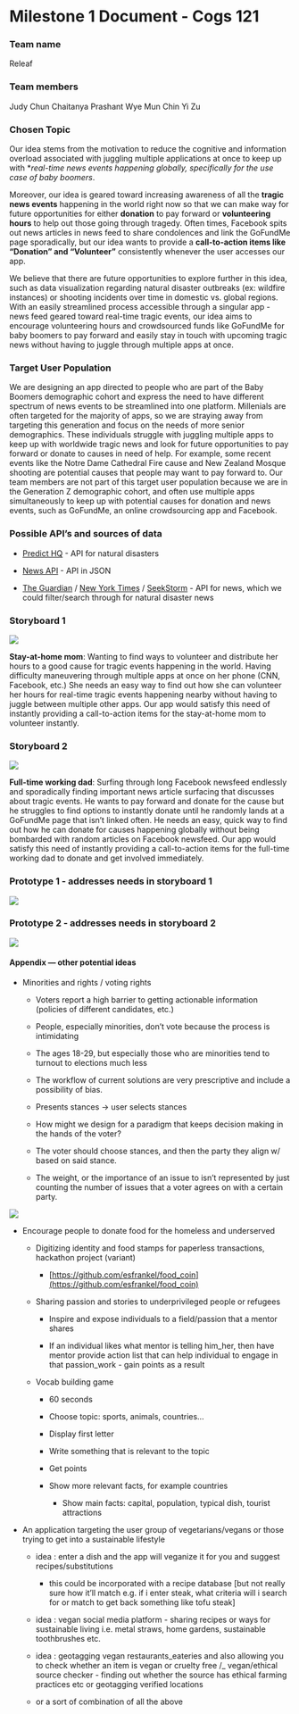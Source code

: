# Milestone 1 Document - Cogs 121


### Team name
Releaf 


### Team members 
Judy Chun
Chaitanya Prashant 
Wye Mun Chin
Yi Zu

### Chosen Topic 

Our idea stems from the motivation to reduce the cognitive and information overload associated with juggling multiple applications at once to keep up with **real-time news events happening globally, specifically for the use case of *baby boomers**. 

Moreover, our idea is geared toward increasing awareness of all the **tragic news events** happening in the world right now so that we can make way for future opportunities for either **donation** to pay forward or **volunteering hours** to help out those going through tragedy. Often times, Facebook spits out news articles in news feed to share condolences and link the GoFundMe page sporadically, but our idea wants to provide a **call-to-action items like “Donation” and “Volunteer”** consistently whenever the user accesses our app. 

We believe that there are future opportunities to explore further in this idea, such as data visualization regarding natural disaster outbreaks (ex: wildfire instances) or shooting incidents over time in domestic vs. global regions. With an easily streamlined process accessible through a singular app - news feed geared toward real-time tragic events, our idea aims to encourage volunteering hours and crowdsourced funds like GoFundMe for baby boomers to pay forward and easily stay in touch with upcoming tragic news without having to juggle through multiple apps at once. 


### Target User Population

We are designing an app directed to people who are part of the Baby Boomers demographic cohort and express the need to have different spectrum of news events to be streamlined into one platform. 
Millenials are often targeted for the majority of apps, so we are straying away from targeting this generation and focus on the needs of more senior demographics. These individuals struggle with juggling multiple apps to keep up with worldwide tragic news and look for future opportunities to pay forward or donate to causes in need of help. 
For example, some recent events like the Notre Dame Cathedral Fire cause and New Zealand Mosque shooting are potential causes that people may want to pay forward to. Our team members are not part of this target user population because we are in the Generation Z demographic cohort, and often use multiple apps simultaneously to keep up with potential causes for donation and news events, such as GoFundMe, an online crowdsourcing app and Facebook.

### Possible API’s and sources of data

*  [Predict HQ](https://www.predicthq.com/events/disasters)  - API for natural disasters

*  [News API](https://newsapi.org/)  - API in JSON

*  [The Guardian](https://open-platform.theguardian.com/)  /  [New York Times](https://developer.nytimes.com/)  /  [SeekStorm](https://seekstorm.com/) - API for news, which we could filter/search through for natural disaster news


### Storyboard 1



![](Milestone%201%20Document%20-%20Cogs%20121/So5JVwAuOPt3o1Hh8mXGwFkSHGGy4m0h3GLksoi9vDdXNcMRQqYl1m4FQkmn9WpmaxNJZX465t5Zm6zOugM5wUvJ4_rgBwxRtQpHKMgCyUvKHFp-43rsu1aEYvlMahzsp0JTvaCH.jpg)


**Stay-at-home mom**: Wanting to find ways to volunteer and distribute her hours to a good cause for tragic events happening in the world. Having difficulty maneuvering through multiple apps at once on her phone (CNN, Facebook, etc.) She needs an easy way to find out how she can volunteer her hours for real-time tragic events happening nearby without having to juggle between multiple other apps. Our app would satisfy this need of instantly providing a call-to-action items for the stay-at-home mom to volunteer instantly. 




### Storyboard 2

![](Milestone%201%20Document%20-%20Cogs%20121/57352945_385489502047515_4995668227972399104_n.jpg)

**Full-time working dad**: Surfing through long Facebook newsfeed endlessly and sporadically finding important news article surfacing that discusses about tragic events. He wants to pay forward and donate for the cause but he struggles to find options to instantly donate until he randomly lands at a GoFundMe page that isn’t linked often. He needs an easy, quick way to find out how he can donate for causes happening globally without being bombarded with random articles on Facebook newsfeed. Our app would satisfy this need of instantly providing a call-to-action items for the full-time working dad to donate and get involved immediately.



### Prototype 1 - addresses needs in storyboard 1



![](Milestone%201%20Document%20-%20Cogs%20121/iMF9rOVdlEFYDlHVEP0mEtOt9Xrs_RU7SzsV3klwDX642BIqujQJk1DHVKvDr2lhk7cQVYAi6kyoXAEcIbVZbzfaaYNg1SQRZqgDEwwhI8Kvdwm9iUkrI3p77RtRqwbJys3p3e9n.png)



### Prototype 2 - addresses needs in storyboard 2



![](Milestone%201%20Document%20-%20Cogs%20121/7B6CgYUHpbDD0Rn24BkrIJpYjK3oOqDrd1G5z8UbjRSYdOBqqE3hxmAYt2jAvR_yWjFdNaPoBJkK9rNQNKpdvrInJDUXd5EO-4CR9BM8VhgHo1LTdAkbhQrvYc_7l8LmF6DfIq7e.jpg)


#### Appendix — other potential ideas

* Minorities and rights / voting rights 

	* Voters report a high barrier to getting actionable information (policies of different candidates, etc.)

	* People, especially minorities, don’t vote because the process is intimidating 

	* The ages 18-29, but especially those who are minorities tend to turnout to elections much less

	* The workflow of current solutions are very prescriptive and include a possibility of bias.

	* Presents stances -> user selects stances 

	* How might we design for a paradigm that keeps decision making in the hands of the voter? 

	* The voter should choose stances, and then the party they align w/ based on said stance. 

	* The weight, or the importance of an issue to isn’t represented by just counting the number of issues that a voter agrees on with a certain party.

![](Milestone%201%20Document%20-%20Cogs%20121/ZZA9ro-ILonnCPcVxVeGeims7zP21rCzAowhI63hVtAsHCLRNt2KDARsQSO1s06WBsgRvAeU-CB8ZlSJpMlO0DgJP1rcNsouUylZc6izvftL-1v95UWK2WtoPo13vy4yffCE4FZV.png)

* Encourage people to donate food for the homeless and underserved 

	* Digitizing identity and food stamps for paperless transactions, hackathon project (variant)

		*  [https://github.com/esfrankel/food_coin](https://github.com/esfrankel/food_coin)  

	* Sharing passion and stories to underprivileged people or refugees

		* Inspire and expose individuals to a field/passion that a mentor shares

		* If an individual likes what mentor is telling him_her, then have mentor provide action list that can help individual to engage in that passion_work - gain points as a result 

	* Vocab building game 

		* 60 seconds

		* Choose topic: sports, animals, countries…

		* Display first letter

		* Write something that is relevant to the topic

		* Get points

		* Show more relevant facts, for example countries

			* Show main facts: capital, population, typical dish, tourist attractions 

* An application targeting the user group of vegetarians/vegans or those trying to get into a sustainable lifestyle

	* idea : enter a dish and the app will veganize it for you and suggest recipes/substitutions

		* this could be incorporated with a recipe database [but not really sure how it’ll match e.g. if i enter steak, what criteria will i search for or match to get back something like tofu steak] 

	* idea : vegan social media platform - sharing recipes or ways for sustainable living i.e. metal straws, home gardens, sustainable toothbrushes etc. 

	* idea : geotagging vegan restaurants_eateries and also allowing you to check whether an item is vegan or cruelty free /_ vegan/ethical source checker - finding out whether the source has ethical farming practices etc or geotagging verified locations 

	* or a sort of combination of all the above





